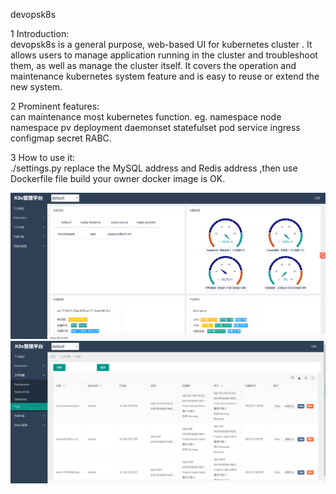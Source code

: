 devopsk8s 

1 Introduction:  
devopsk8s is a general purpose, web-based UI for kubernetes cluster .
It allows users to manage application running in the cluster and troubleshoot them, as well as manage the cluster itself.
It covers the operation and maintenance kubernetes system feature and is easy to reuse or extend the new system.

2 Prominent features:  
can maintenance most kubernetes function. eg. namespace node namespace pv deployment daemonset statefulset pod 
service ingress configmap secret RABC.

3 How to use it:  
./settings.py replace the MySQL address and Redis address ,then use Dockerfile file build your owner docker image is OK.

![Alt text](main.png)
![Alt text](operater.png)



